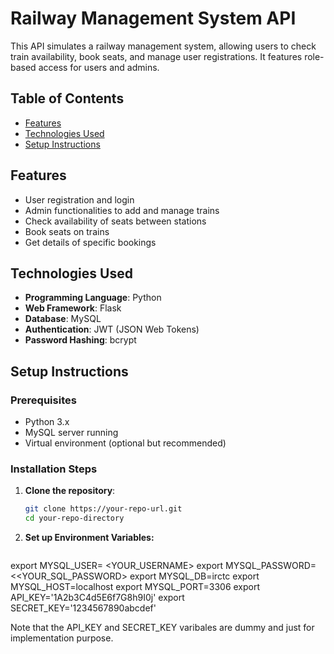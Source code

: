 # Railway Management System API

This API simulates a railway management system, allowing users to check train availability, book seats, and manage user registrations. It features role-based access for users and admins.

## Table of Contents
- [Features](#features)
- [Technologies Used](#technologies-used)
- [Setup Instructions](#setup-instructions)

## Features
- User registration and login
- Admin functionalities to add and manage trains
- Check availability of seats between stations
- Book seats on trains
- Get details of specific bookings

## Technologies Used
- **Programming Language**: Python
- **Web Framework**: Flask
- **Database**: MySQL
- **Authentication**: JWT (JSON Web Tokens)
- **Password Hashing**: bcrypt

## Setup Instructions

### Prerequisites
- Python 3.x
- MySQL server running
- Virtual environment (optional but recommended)

### Installation Steps
1. **Clone the repository**:
   ```bash
   git clone https://your-repo-url.git
   cd your-repo-directory
   
2. **Set up Environment Variables:**
   ```bash
  export MYSQL_USER= <YOUR_USERNAME>
  export MYSQL_PASSWORD= <<YOUR_SQL_PASSWORD>
  export MYSQL_DB=irctc
  export MYSQL_HOST=localhost
  export MYSQL_PORT=3306
  export API_KEY='1A2b3C4d5E6f7G8h9I0j'
  export SECRET_KEY='1234567890abcdef'

  Note that the API_KEY and SECRET_KEY varibales are dummy and just for implementation purpose.

